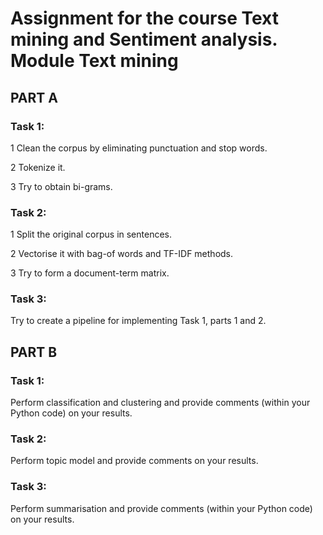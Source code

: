 # Assignment for the course Text mining and Sentiment analysis. Module Text mining
## PART A
### Task 1:
1  Clean the corpus by eliminating punctuation and stop words. 

2  Tokenize it.

3  Try to obtain bi-grams.
### Task 2:
1  Split the original corpus in sentences.

2  Vectorise it with bag-of words and TF-IDF methods.

3  Try to form a document-term matrix.
### Task 3:
Try to create a pipeline for implementing Task 1, parts 1 and 2.
## PART B
### Task 1:
Perform classification and clustering and provide comments (within your Python code) on your results.
### Task 2:
Perform topic model and provide comments on your results.
### Task 3:
Perform  summarisation  and  provide  comments  (within  your  Python  code)  on  your results.
